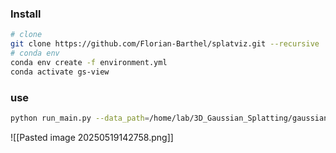 ### Install
```bash
# clone
git clone https://github.com/Florian-Barthel/splatviz.git --recursive
# conda env
conda env create -f environment.yml
conda activate gs-view
```

### use
```bash
python run_main.py --data_path=/home/lab/3D_Gaussian_Splatting/gaussian-splatting/output/new_facility/point_cloud/iteration_30000
```
![[Pasted image 20250519142758.png]]